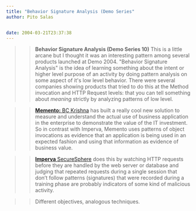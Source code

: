 ```yaml
---
title: "Behavior Signature Analysis (Demo Series"
author: Pito Salas


date: 2004-03-21T23:37:38
---
```



>>

>> **Behavior Signature Analysis (Demo Series 10)** This is a little arcane
but I thought it was an interesting pattern among several products launched at
Demo 2004. "Behavior Signature Analysis" is the idea of learning something
about the intent or higher level purpose of an activity by doing pattern
analysis on some aspect of it's low level behavior. There were several
companies showing products that tried to do this at the Method invocation and
HTTP Request levels: that you can tell something about _meaning_ strictly by
analyzing patterns of low level.

>>

>>  
>
>>

>>  
>>

>>  
>
>>

>> [ **Memento:** BC Krishna](<http://www.memento-inc.com/>) has built a
really cool new solution to measure and understand the actual use of business
application in the enterprise to demonstrate the value of the IT investment.
So in contrast with Imperva, Memento uses patterns of object invocations as
evidence that an application is being used in an expected fashion and using
that information as evidence of business value.

>>

>>  
>
>>

>>  
>>

>>  
>
>>

>> [ **Imperva**
SecureSphere](<http://www.imperva.com/products/securesphere/>) does this by
watching HTTP requests before they are handled by the web server or database
and judging that repeated requests during a single session that don’t follow
patterns (signatures) that were recorded during a training phase are probably
indicators of some kind of malicious activity.

>>

>>  
>
>>

>>  
>>

>>  
>
>>

>> Different objectives, analogous techniques.


